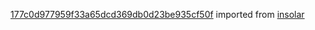 [177c0d977959f33a65dcd369db0d23be935cf50f](https://github.com/insolar/insolar/commit/177c0d977959f33a65dcd369db0d23be935cf50f) imported from [insolar](https://github.com/insolar/insolar)
